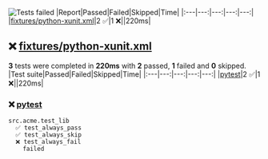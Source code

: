 ![Tests failed](https://img.shields.io/badge/tests-2%20passed%2C%201%20failed-critical)
|Report|Passed|Failed|Skipped|Time|
|:---|---:|---:|---:|---:|
|[fixtures/python-xunit.xml](#user-content-r0)|2 ✅|1 ❌||220ms|
## ❌ <a id="user-content-r0" href="#user-content-r0">fixtures/python-xunit.xml</a>
**3** tests were completed in **220ms** with **2** passed, **1** failed and **0** skipped.
|Test suite|Passed|Failed|Skipped|Time|
|:---|---:|---:|---:|---:|
|[pytest](#user-content-r0s0)|2 ✅|1 ❌||220ms|
### ❌ <a id="user-content-r0s0" href="#user-content-r0s0">pytest</a>
```
src.acme.test_lib
  ✅ test_always_pass
  ✅ test_always_skip
  ❌ test_always_fail
	failed
```